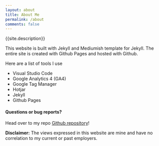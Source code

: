 ```yaml
---
layout: about
title: About Me
permalink: /about
comments: false
---
```


{{site.description}}   

This website is built with Jekyll and Mediumish template for Jekyll. The entire site is created with Github Pages and hosted with Github. 

Here are a list of tools I use
- Visual Studio Code
- Google Analytics 4 (GA4)
- Google Tag Manager
- Hotjar
- Jekyll
- Github Pages

#### Questions or bug reports?

Head over to my repo [Github repository](https://github.com/dasbishnu/dasbishnu.github.io)!

**Disclaimer:** The views expressed in this website are mine and have no correlation to my current or past employers.

